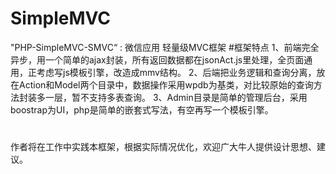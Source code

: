 # SimpleMVC
"PHP-SimpleMVC-SMVC“ : 微信应用 轻量级MVC框架
#框架特点
1、前端完全异步，用一个简单的ajax封装，所有返回数据都在jsonAct.js里处理，全页面通用，正考虑写js模板引擎，改造成mmv结构。
2、后端把业务逻辑和查询分离，放在Action和Model两个目录中，数据操作采用wpdb为基类，对比较原始的查询方法封装多一层，暂不支持多表查询。
3、Admin目录是简单的管理后台，采用boostrap为UI，php是简单的嵌套式写法，有空再写一个模板引擎。
#
作者将在工作中实践本框架，根据实际情况优化，欢迎广大牛人提供设计思想、建议。
